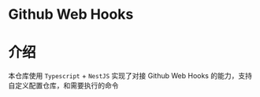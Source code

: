 # Github Web Hooks

# 介绍

本仓库使用 `Typescript` + `NestJS` 实现了对接 Github Web Hooks 的能力，支持自定义配置仓库，和需要执行的命令
